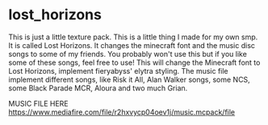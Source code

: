 # lost_horizons
This is just a little texture pack. This is a little thing I made for my own smp. It is called Lost Horizons. It changes the minecraft font and the music disc songs to some of my friends. You probably won't use this but if you like some of these songs, feel free to use!
This will change the Minecraft font to Lost Horizons, implement fieryabyss' elytra styling. The music file implement different songs, like Risk it All, Alan Walker songs, some NCS, some Black Parade MCR, Aloura and two much Grian.

MUSIC FILE HERE
https://www.mediafire.com/file/r2hxvycp04oev1j/music.mcpack/file 
